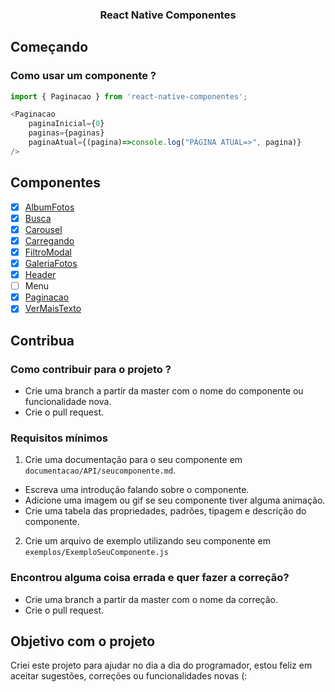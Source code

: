 <h3 align="center">React Native Componentes</p> 

## Começando

### Como usar um componente ?

```js
import { Paginacao } from 'react-native-componentes';

<Paginacao
    paginaInicial={0}
    paginas={paginas}
    paginaAtual={(pagina)=>console.log("PÁGINA ATUAL=>", pagina)}
/>
```

## Componentes 

- [x] [AlbumFotos](https://github.com/vitoralvesdev/react-native-componentes/blob/master/documentacao/API/albumfotos.md)
- [x] [Busca](https://github.com/vitoralvesdev/react-native-componentes/blob/master/documentacao/API/busca.md)
- [x] [Carousel](https://github.com/vitoralvesdev/react-native-componentes/blob/master/documentacao/API/carousel.md)
- [x] [Carregando](https://github.com/vitoralvesdev/react-native-componentes/blob/master/documentacao/API/carregando.md)
- [x] [FiltroModal](https://github.com/vitoralvesdev/react-native-componentes/blob/master/documentacao/API/filtromodal.md)
- [x] [GaleriaFotos](https://github.com/vitoralvesdev/react-native-componentes/blob/master/documentacao/API/galeriafotos.md)
- [x] [Header](https://github.com/vitoralvesdev/react-native-componentes/blob/master/documentacao/API/header.md)
- [ ] Menu
- [x] [Paginacao](https://github.com/vitoralvesdev/react-native-componentes/blob/master/documentacao/API/paginacao.md)
- [x] [VerMaisTexto](https://github.com/vitoralvesdev/react-native-componentes/blob/master/documentacao/API/vermaistexto.md)

## Contribua

### Como contribuir para o projeto ?

- Crie uma branch a partir da master com o nome do componente ou funcionalidade nova.
- Crie o pull request.

### Requisitos mínimos

1. Crie uma documentação para o seu componente em `documentacao/API/seucomponente.md`.
- Escreva uma introdução falando sobre o componente.
- Adicione uma imagem ou gif se seu componente tiver alguma animação.
- Crie uma tabela das propriedades, padrões, tipagem e descrição do componente.

2. Crie um arquivo de exemplo utilizando seu componente em `exemplos/ExemploSeuComponente.js`

### Encontrou alguma coisa errada e quer fazer a correção?

- Crie uma branch a partir da master com o nome da correção.
- Crie o pull request.


## Objetivo com o projeto

Criei este projeto para ajudar no dia a dia do programador, estou feliz em aceitar sugestões, correções ou funcionalidades novas (:

